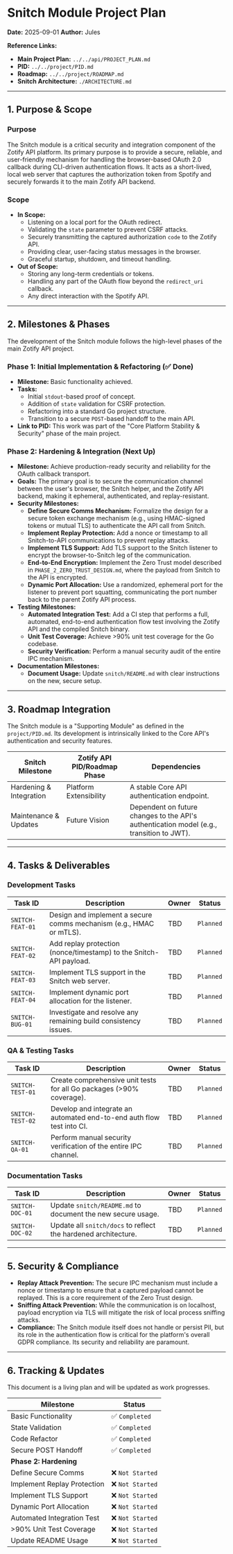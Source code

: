 <!-- ID: API-263 -->
# Snitch Module Project Plan

**Date:** 2025-09-01
**Author:** Jules

**Reference Links:**
- **Main Project Plan:** `../../api/PROJECT_PLAN.md`
- **PID:** `../../project/PID.md`
- **Roadmap:** `../../project/ROADMAP.md`
- **Snitch Architecture:** `./ARCHITECTURE.md`

---

## 1. Purpose & Scope

### Purpose
The Snitch module is a critical security and integration component of the Zotify API platform. Its primary purpose is to provide a secure, reliable, and user-friendly mechanism for handling the browser-based OAuth 2.0 callback during CLI-driven authentication flows. It acts as a short-lived, local web server that captures the authorization token from Spotify and securely forwards it to the main Zotify API backend.

### Scope
- **In Scope:**
    - Listening on a local port for the OAuth redirect.
    - Validating the `state` parameter to prevent CSRF attacks.
    - Securely transmitting the captured authorization `code` to the Zotify API.
    - Providing clear, user-facing status messages in the browser.
    - Graceful startup, shutdown, and timeout handling.
- **Out of Scope:**
    - Storing any long-term credentials or tokens.
    - Handling any part of the OAuth flow beyond the `redirect_uri` callback.
    - Any direct interaction with the Spotify API.

---

## 2. Milestones & Phases

The development of the Snitch module follows the high-level phases of the main Zotify API project.

### Phase 1: Initial Implementation & Refactoring (✅ Done)
- **Milestone:** Basic functionality achieved.
- **Tasks:**
    - Initial `stdout`-based proof of concept.
    - Addition of `state` validation for CSRF protection.
    - Refactoring into a standard Go project structure.
    - Transition to a secure `POST`-based handoff to the main API.
- **Link to PID:** This work was part of the "Core Platform Stability & Security" phase of the main project.

### Phase 2: Hardening & Integration (Next Up)
- **Milestone:** Achieve production-ready security and reliability for the OAuth callback transport.
- **Goals:** The primary goal is to secure the communication channel between the user's browser, the Snitch helper, and the Zotify API backend, making it ephemeral, authenticated, and replay-resistant.
- **Security Milestones:**
    - **Define Secure Comms Mechanism:** Formalize the design for a secure token exchange mechanism (e.g., using HMAC-signed tokens or mutual TLS) to authenticate the API call from Snitch.
    - **Implement Replay Protection:** Add a nonce or timestamp to all Snitch-to-API communications to prevent replay attacks.
    - **Implement TLS Support:** Add TLS support to the Snitch listener to encrypt the browser-to-Snitch leg of the communication.
    - **End-to-End Encryption:** Implement the Zero Trust model described in `PHASE_2_ZERO_TRUST_DESIGN.md`, where the payload from Snitch to the API is encrypted.
    - **Dynamic Port Allocation:** Use a randomized, ephemeral port for the listener to prevent port squatting, communicating the port number back to the parent Zotify API process.
- **Testing Milestones:**
    - **Automated Integration Test:** Add a CI step that performs a full, automated, end-to-end authentication flow test involving the Zotify API and the compiled Snitch binary.
    - **Unit Test Coverage:** Achieve >90% unit test coverage for the Go codebase.
    - **Security Verification:** Perform a manual security audit of the entire IPC mechanism.
- **Documentation Milestones:**
    - **Document Usage:** Update `snitch/README.md` with clear instructions on the new, secure setup.

---

## 3. Roadmap Integration

The Snitch module is a "Supporting Module" as defined in the `project/PID.md`. Its development is intrinsically linked to the Core API's authentication and security features.

| Snitch Milestone | Zotify API PID/Roadmap Phase | Dependencies |
|---|---|---|
| Hardening & Integration | Platform Extensibility | A stable Core API authentication endpoint. |
| Maintenance & Updates | Future Vision | Dependent on future changes to the API's authentication model (e.g., transition to JWT). |

---

## 4. Tasks & Deliverables

### Development Tasks
| Task ID | Description | Owner | Status |
|---|---|---|---|
| `SNITCH-FEAT-01` | Design and implement a secure comms mechanism (e.g., HMAC or mTLS). | TBD | `Planned` |
| `SNITCH-FEAT-02` | Add replay protection (nonce/timestamp) to the Snitch-API payload. | TBD | `Planned` |
| `SNITCH-FEAT-03` | Implement TLS support in the Snitch web server. | TBD | `Planned` |
| `SNITCH-FEAT-04` | Implement dynamic port allocation for the listener. | TBD | `Planned` |
| `SNITCH-BUG-01` | Investigate and resolve any remaining build consistency issues. | TBD | `Planned` |

### QA & Testing Tasks
| Task ID | Description | Owner | Status |
|---|---|---|---|
| `SNITCH-TEST-01` | Create comprehensive unit tests for all Go packages (>90% coverage). | TBD | `Planned` |
| `SNITCH-TEST-02` | Develop and integrate an automated end-to-end auth flow test into CI. | TBD | `Planned` |
| `SNITCH-QA-01` | Perform manual security verification of the entire IPC channel. | TBD | `Planned` |

### Documentation Tasks
| Task ID | Description | Owner | Status |
|---|---|---|---|
| `SNITCH-DOC-01` | Update `snitch/README.md` to document the new secure usage. | TBD | `Planned` |
| `SNITCH-DOC-02` | Update all `snitch/docs` to reflect the hardened architecture. | TBD | `Planned` |

---

## 5. Security & Compliance

- **Replay Attack Prevention:** The secure IPC mechanism must include a nonce or timestamp to ensure that a captured payload cannot be replayed. This is a core requirement of the Zero Trust design.
- **Sniffing Attack Prevention:** While the communication is on localhost, payload encryption via TLS will mitigate the risk of local process sniffing attacks.
- **Compliance:** The Snitch module itself does not handle or persist PII, but its role in the authentication flow is critical for the platform's overall GDPR compliance. Its security and reliability are paramount.

---

## 6. Tracking & Updates

This document is a living plan and will be updated as work progresses.

| Milestone | Status |
|---|---|
| Basic Functionality | ✅ `Completed` |
| State Validation | ✅ `Completed` |
| Code Refactor | ✅ `Completed` |
| Secure POST Handoff | ✅ `Completed` |
| **Phase 2: Hardening** | |
| Define Secure Comms | ❌ `Not Started` |
| Implement Replay Protection | ❌ `Not Started` |
| Implement TLS Support | ❌ `Not Started` |
| Dynamic Port Allocation | ❌ `Not Started` |
| Automated Integration Test | ❌ `Not Started` |
| >90% Unit Test Coverage | ❌ `Not Started` |
| Update README Usage | ❌ `Not Started` |
